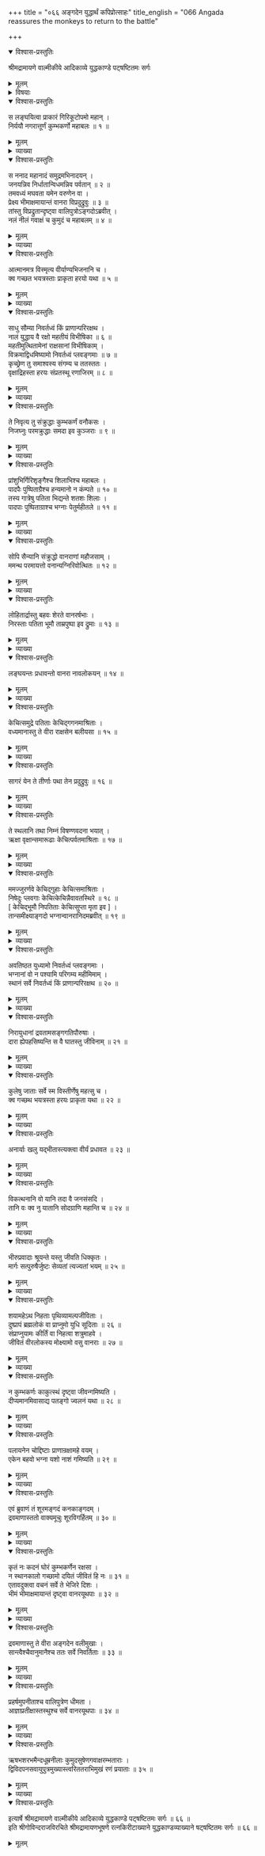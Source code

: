+++
title = "०६६ अङ्गदेन युद्धार्थं कपिप्रोत्साहः"
title_english = "066 Angada reassures the monkeys to return to the battle"

+++

<details open><summary>विश्वास-प्रस्तुतिः</summary>

श्रीमद्रामायणे वाल्मीकीये आदिकाव्ये युद्धकाण्डे पट्षष्टितमः सर्गः
</details>

<details><summary>मूलम्</summary>

श्रीमद्रामायणे वाल्मीकीये आदिकाव्ये युद्धकाण्डे पट्षष्टितमः सर्गः
</details>

<details><summary>विषयाः</summary>

लङ्काप्राकारोल्लङ्घनेनरणायाभ्यागच्छतःकुंभकर्णस्य गिरिसदृशपृथुतरशरीरा -वलोकनमात्रेण नीलनलादिभिर्भयात्पलायनम् ॥ १ ॥ अङ्गदेन नानाप्रकारैः परिसान्वितेस्तैः पुनःप्रत्यावर्तनेन तरुशिलादिपरिग्रहणेन कुंभकर्णंप्रत्यभियानम् ॥ २॥

</details>

<details open><summary>विश्वास-प्रस्तुतिः</summary>

स लङ्घयित्वा प्राकारं गिरिकूटोपमो महान् ।  
निर्ययौ नगरात्तूर्णं कुम्भकर्णो महाबलः ॥ १ ॥
</details>

<details><summary>मूलम्</summary>

स लङ्घयित्वा प्राकारं गिरिकूटोपमो महान् ।  
निर्ययौ नगरात्तूर्णं कुम्भकर्णो महाबलः ॥ १ ॥
</details>

<details><summary>व्याख्या</summary>

अथ कुम्भकर्णयुद्धप्रवृत्तिः – स इत्यादि ॥ १ ॥
</details>

<details open><summary>विश्वास-प्रस्तुतिः</summary>

स ननाद महानादं समुद्रमभिनादयन् ।  
जनयन्निव निर्धातान्विधमन्निव पर्वतान् ॥ २ ॥  
तमवध्यं मघवता यमेन वरुणेन वा ।  
प्रेक्ष्य भीमाक्षमायान्तं वानरा विप्रदुद्रुवुः ॥ ३ ॥  
तांस्तु विप्रद्रुतान्दृष्ट्वा वालिपुत्रोऽङ्गदोऽब्रवीत् ।  
नलं नीलं गवाक्षं च कुमुदं च महाबलम् ॥ ४ ॥
</details>

<details><summary>मूलम्</summary>

स ननाद महानादं समुद्रमभिनादयन् ।  
जनयन्निव निर्धातान्विधमन्निव पर्वतान् ॥ २ ॥  
तमवध्यं मघवता यमेन वरुणेन वा ।  
प्रेक्ष्य भीमाक्षमायान्तं वानरा विप्रदुद्रुवुः ॥ ३ ॥  
तांस्तु विप्रद्रुतान्दृष्ट्वा वालिपुत्रोऽङ्गदोऽब्रवीत् ।  
नलं नीलं गवाक्षं च कुमुदं च महाबलम् ॥ ४ ॥
</details>

<details><summary>व्याख्या</summary>

विधमन् दुहुन् ॥ २-४ ॥
</details>

<details open><summary>विश्वास-प्रस्तुतिः</summary>

आत्मानमत्र विस्मृत्य वीर्याण्यभिजनानि च ।  
क्व गच्छत भयत्रस्ताः प्राकृता हरयो यथा ॥ ५ ॥
</details>

<details><summary>मूलम्</summary>

आत्मानमत्र विस्मृत्य वीर्याण्यभिजनानि च ।  
क्व गच्छत भयत्रस्ताः प्राकृता हरयो यथा ॥ ५ ॥
</details>

<details><summary>व्याख्या</summary>

अभिजनानि प्रशस्तकुलानि ॥ ५ ॥
</details>

<details open><summary>विश्वास-प्रस्तुतिः</summary>

साधु सौम्या निवर्तध्वं किं प्राणान्परिरक्षथ ।  
नालं युद्धाय वै रक्षो महतीयं विभीषिका ॥ ६ ॥  
महतीमुत्थितामेनां राक्षसानां विभीषिकाम् ।  
विक्रमाद्विधमिष्यामो निवर्तध्वं प्लवङ्गमाः ॥ ७ ॥  
कृच्छ्रेण तु समाश्वस्य संगम्य च ततस्ततः ।  
वृक्षाद्रिहस्ता हरयः संप्रतस्थू रणाजिरम् ॥ ८ ॥
</details>

<details><summary>मूलम्</summary>

साधु सौम्या निवर्तध्वं किं प्राणान्परिरक्षथ ।  
नालं युद्धाय वै रक्षो महतीयं विभीषिका ॥ ६ ॥  
महतीमुत्थितामेनां राक्षसानां विभीषिकाम् ।  
विक्रमाद्विधमिष्यामो निवर्तध्वं प्लवङ्गमाः ॥ ७ ॥  
कृच्छ्रेण तु समाश्वस्य संगम्य च ततस्ततः ।  
वृक्षाद्रिहस्ता हरयः संप्रतस्थू रणाजिरम् ॥ ८ ॥
</details>

<details><summary>व्याख्या</summary>

विभीषिका भयजनकः कृत्रिमपुरुषवेषः ॥ ६-८ ॥
</details>

<details open><summary>विश्वास-प्रस्तुतिः</summary>

ते निवृत्य तु संक्रुद्धाः कुम्भकर्णं वनौकसः ।  
निजघ्नुः परमक्रुद्धाः समदा इव कुञ्जराः ॥ ९ ॥
</details>

<details><summary>मूलम्</summary>

ते निवृत्य तु संक्रुद्धाः कुम्भकर्णं वनौकसः ।  
निजघ्नुः परमक्रुद्धाः समदा इव कुञ्जराः ॥ ९ ॥
</details>

<details><summary>व्याख्या</summary>

परमक्रुद्धा इति कुञ्जरविशेषणम् ॥ ९ ॥
</details>

<details open><summary>विश्वास-प्रस्तुतिः</summary>

प्रांशुभिर्गिरिशृङ्गैश्च शिलाभिश्च महाबलः ।  
पादपैः पुष्पिताग्रैश्च हन्यमानो न कंम्पते ॥ १० ॥  
तस्य गात्रेषु पतिता भिद्यन्ते शतशः शिलाः ।  
पादपाः पुष्पिताग्राश्च भग्नाः पेतुर्महीतले ॥ ११ ॥
</details>

<details><summary>मूलम्</summary>

प्रांशुभिर्गिरिशृङ्गैश्च शिलाभिश्च महाबलः ।  
पादपैः पुष्पिताग्रैश्च हन्यमानो न कंम्पते ॥ १० ॥  
तस्य गात्रेषु पतिता भिद्यन्ते शतशः शिलाः ।  
पादपाः पुष्पिताग्राश्च भग्नाः पेतुर्महीतले ॥ ११ ॥
</details>

<details><summary>व्याख्या</summary>

प्रांशुभिः उन्नतैः । महाबलः कुम्भकर्णः ॥ १०- ११ ॥
</details>

<details open><summary>विश्वास-प्रस्तुतिः</summary>

सोपि सैन्यानि संक्रुद्धो वानराणां महौजसाम् ।  
ममन्थ परमायत्तो वनान्यग्निरिवोत्थितः ॥ १२ ॥
</details>

<details><summary>मूलम्</summary>

सोपि सैन्यानि संक्रुद्धो वानराणां महौजसाम् ।  
ममन्थ परमायत्तो वनान्यग्निरिवोत्थितः ॥ १२ ॥
</details>

<details><summary>व्याख्या</summary>

ममन्थ । ददाहेत्यर्थः ॥ १२ ॥
</details>

<details open><summary>विश्वास-प्रस्तुतिः</summary>

लोहितार्द्रास्तु बहवः शेरते वानरर्षभाः ।  
निरस्ताः पतिता भूमौ ताम्रपुष्पा इव द्रुमाः ॥ १३ ॥
</details>

<details><summary>मूलम्</summary>

लोहितार्द्रास्तु बहवः शेरते वानरर्षभाः ।  
निरस्ताः पतिता भूमौ ताम्रपुष्पा इव द्रुमाः ॥ १३ ॥
</details>

<details><summary>व्याख्या</summary>

निरस्ताः उत्क्षिप्ताः ॥ १३ ॥
</details>

<details open><summary>विश्वास-प्रस्तुतिः</summary>

लङ्घयन्तः प्रधावन्तो वानरा नावलोकयन् ॥ १४ ॥
</details>

<details><summary>मूलम्</summary>

लङ्घयन्तः प्रधावन्तो वानरा नावलोकयन् ॥ १४ ॥
</details>

<details><summary>व्याख्या</summary>

लङ्घयन्त इत्यर्धम् ॥ नावलोकयन् नावालोकयन् । पृष्ठदेशमित्यर्थः ॥ १४ ॥
</details>

<details open><summary>विश्वास-प्रस्तुतिः</summary>

केचित्समुद्रे पतिताः केचिद्गगनमाश्रिताः ।  
वध्यमानास्तु ते वीरा राक्षसेन बलीयसा ॥ १५ ॥
</details>

<details><summary>मूलम्</summary>

केचित्समुद्रे पतिताः केचिद्गगनमाश्रिताः ।  
वध्यमानास्तु ते वीरा राक्षसेन बलीयसा ॥ १५ ॥
</details>

<details><summary>व्याख्या</summary>

केचित्ते वानरा इति योजना ॥ १५ ॥
</details>

<details open><summary>विश्वास-प्रस्तुतिः</summary>

सागरं येन ते तीर्णाः पथा तेन प्रदुद्रुवुः ॥ १६ ॥
</details>

<details><summary>मूलम्</summary>

सागरं येन ते तीर्णाः पथा तेन प्रदुद्रुवुः ॥ १६ ॥
</details>

<details><summary>व्याख्या</summary>

सागरमित्यर्धम् ॥ ते वानराः ॥ १६ ॥
</details>

<details open><summary>विश्वास-प्रस्तुतिः</summary>

ते स्थलानि तथा निम्नं विषण्णवदना भयात् ।  
ऋक्षा वृक्षान्समारूढाः केचित्पर्वतमाश्रिताः ॥ १७ ॥
</details>

<details><summary>मूलम्</summary>

ते स्थलानि तथा निम्नं विषण्णवदना भयात् ।  
ऋक्षा वृक्षान्समारूढाः केचित्पर्वतमाश्रिताः ॥ १७ ॥
</details>

<details><summary>व्याख्या</summary>

स्थलानि अतिधावनयोग्यान्देशान् उन्नतप्रदेशान्वा । आश्रिता इत्यन्वयः ॥ १७ ॥
</details>

<details open><summary>विश्वास-प्रस्तुतिः</summary>

ममज्जुरर्णवे केचिद्गुहाः केचित्समाश्रिताः ।  
निषेदुः प्लवगाः केचित्केचिन्नैवावतस्थिरे ॥ १८ ॥  
\[ केचिद्भूमौ निपतिताः केचित्सुप्ता मृता इव \] ।  
तान्समीक्ष्याङ्गदो भग्नान्वानरानिदमब्रवीत् ॥ १९ ॥
</details>

<details><summary>मूलम्</summary>

ममज्जुरर्णवे केचिद्गुहाः केचित्समाश्रिताः ।  
निषेदुः प्लवगाः केचित्केचिन्नैवावतस्थिरे ॥ १८ ॥  
\[ केचिद्भूमौ निपतिताः केचित्सुप्ता मृता इव \] ।  
तान्समीक्ष्याङ्गदो भग्नान्वानरानिदमब्रवीत् ॥ १९ ॥
</details>

<details><summary>व्याख्या</summary>

निषेदुः भूमौ पतिता इव तस्थुः ॥ १८-१९ ॥
</details>

<details open><summary>विश्वास-प्रस्तुतिः</summary>

अवतिष्ठत युध्यामो निवर्तध्वं प्लवङ्गमाः ।  
भग्नानां वो न पश्यामि परिगम्य महीमिमाम् ।  
स्थानं सर्वे निवर्तध्वं किं प्राणान्परिरक्षथ ॥ २० ॥
</details>

<details><summary>मूलम्</summary>

अवतिष्ठत युध्यामो निवर्तध्वं प्लवङ्गमाः ।  
भग्नानां वो न पश्यामि परिगम्य महीमिमाम् ।  
स्थानं सर्वे निवर्तध्वं किं प्राणान्परिरक्षथ ॥ २० ॥
</details>

<details><summary>व्याख्या</summary>

परिगम्य प्रदक्षिणीकृत्येत्यर्थः । स्थानं न पश्यामीत्यन्वयः ॥ २० ॥
</details>

<details open><summary>विश्वास-प्रस्तुतिः</summary>

निरायुधानां द्रवतामसङ्गगतिपौरुषाः ।  
दारा ह्येपहसिष्यन्ति स वै घातस्तु जीविनाम् ॥ २१ ॥
</details>

<details><summary>मूलम्</summary>

निरायुधानां द्रवतामसङ्गगतिपौरुषाः ।  
दारा ह्येपहसिष्यन्ति स वै घातस्तु जीविनाम् ॥ २१ ॥
</details>

<details><summary>व्याख्या</summary>

असङ्गगतिपौरुषाः अप्रतिबद्धपराक्रमा इति वानरसंबोधनं । निरायुधानां द्रवतां निरायुधेषु द्रवत्सु । यद्वा निरायुधानां द्रवतां दारास्तान् अपहसिष्यन्तीति । सः अपहास ः घातः मृतिः ॥ २१ ॥
</details>

<details open><summary>विश्वास-प्रस्तुतिः</summary>

कुलेषु जाताः सर्वे स्म विस्तीर्णेषु महत्सु च ।  
क्व गच्छथ भयत्रस्ता हरयः प्राकृता यथा ॥ २२ ॥
</details>

<details><summary>मूलम्</summary>

कुलेषु जाताः सर्वे स्म विस्तीर्णेषु महत्सु च ।  
क्व गच्छथ भयत्रस्ता हरयः प्राकृता यथा ॥ २२ ॥
</details>

<details><summary>व्याख्या</summary>

सर्वे । वयमिति शेषः । विस्तीर्णेषु ज्ञातिपरम्परयां विततेषु । महत्सु प्रशस्तेषु ॥ २२ ॥
</details>

<details open><summary>विश्वास-प्रस्तुतिः</summary>

अनार्याः खलु यद्भीतास्त्यक्त्वा वीर्यं प्रधावत ॥ २३ ॥
</details>

<details><summary>मूलम्</summary>

अनार्याः खलु यद्भीतास्त्यक्त्वा वीर्यं प्रधावत ॥ २३ ॥
</details>

<details><summary>व्याख्या</summary>

अनार्या इत्यर्धं । यद्यस्मात् भीताः प्रधावत पलायथ । तस्मादनार्याः खलु ॥ २३ ॥
</details>

<details open><summary>विश्वास-प्रस्तुतिः</summary>

विकत्थनानि वो यानि तदा वै जनसंसदि ।  
तानि वः क्व नु यातानि सोदग्राणि महान्ति च ॥ २४ ॥
</details>

<details><summary>मूलम्</summary>

विकत्थनानि वो यानि तदा वै जनसंसदि ।  
तानि वः क्व नु यातानि सोदग्राणि महान्ति च ॥ २४ ॥
</details>

<details><summary>व्याख्या</summary>

सोदग्राणि उदग्रतायुक्तानि । महान्ति भूयांसीत्यर्थः ॥ २४ ॥
</details>

<details open><summary>विश्वास-प्रस्तुतिः</summary>

भीरुप्रवादाः श्रूयन्ते यस्तु जीवति धिक्कृतः ।  
मार्गः सत्पुरुषैर्जुष्टः सेव्यतां त्यज्यतां भयम् ॥ २५ ॥
</details>

<details><summary>मूलम्</summary>

भीरुप्रवादाः श्रूयन्ते यस्तु जीवति धिक्कृतः ।  
मार्गः सत्पुरुषैर्जुष्टः सेव्यतां त्यज्यतां भयम् ॥ २५ ॥
</details>

<details><summary>व्याख्या</summary>

यस्तु धिक्कृतो जीवति तद्विषये भीरुप्रवादाः । भीरुत्वापवादाः । श्रूयन्ते । सत्पुरुषैः शूरैः । जुष्टः सेवितः ॥ २५ ॥
</details>

<details open><summary>विश्वास-प्रस्तुतिः</summary>

शयामहेऽथ निहताः पृथिव्यामल्पजीविताः ।  
दुष्प्रापं ब्रह्मलोकं वा प्राप्नुमो युधि सूदिताः ॥ २६ ॥  
संप्राप्नुयामः कीर्तिं वा निहत्वा शत्रुमाहवे ।  
जीवितं वीरलोकस्य मोक्ष्यामो वसु वानराः ॥ २७ ॥
</details>

<details><summary>मूलम्</summary>

शयामहेऽथ निहताः पृथिव्यामल्पजीविताः ।  
दुष्प्रापं ब्रह्मलोकं वा प्राप्नुमो युधि सूदिताः ॥ २६ ॥  
संप्राप्नुयामः कीर्तिं वा निहत्वा शत्रुमाहवे ।  
जीवितं वीरलोकस्य मोक्ष्यामो वसु वानराः ॥ २७ ॥
</details>

<details><summary>व्याख्या</summary>

सत्पुरुषजुष्टो मार्गः क इत्यपेक्षायामाह—शयामह इत्यादि । युद्धमरणं हि सत्पुरुषजुष्टो मार्ग इत्यर्थः । समरान्निवृत्य पलायितानामपि मरणस्यावश्यंभावित्वप्रदर्शनार्थमल्पजीविता इत्युक्तं । समरानिवर्तिनां वीराणां तु मरणजीवनयोरुभयोरपि श्रेयस्करत्वं प्रतिपादयति- दुष्प्रापमिति । निहत्वा निहत्य । जीवितमिति । वीरलोकस्य वीराणां लोको ब्रह्मलोकः तस्य वसु मूल्यभूतं जीवितं मोक्ष्यामः ॥ २६-२७ ॥
</details>

<details open><summary>विश्वास-प्रस्तुतिः</summary>

न कुम्भकर्णः काकुत्स्थं दृष्ट्वा जीवन्गमिष्यति ।  
दीप्यमानमिवासाद्य पतङ्गो ज्वलनं यथा ॥ २८ ॥
</details>

<details><summary>मूलम्</summary>

न कुम्भकर्णः काकुत्स्थं दृष्ट्वा जीवन्गमिष्यति ।  
दीप्यमानमिवासाद्य पतङ्गो ज्वलनं यथा ॥ २८ ॥
</details>

<details><summary>व्याख्या</summary>

दीप्यमानं ज्वलनमिव राममासाद्य कुम्भकर्णः पतङ्गो यथेति यथेवशब्दयोर्निर्वाहः ॥ २८ ॥
</details>

<details open><summary>विश्वास-प्रस्तुतिः</summary>

पलायनेन चोद्दिष्टाः प्राणान्रक्षामहे वयम् ।  
एकेन बहवो भग्ना यशो नाशं गमिष्यति ॥ २९ ॥
</details>

<details><summary>मूलम्</summary>

पलायनेन चोद्दिष्टाः प्राणान्रक्षामहे वयम् ।  
एकेन बहवो भग्ना यशो नाशं गमिष्यति ॥ २९ ॥
</details>

<details><summary>व्याख्या</summary>

उद्दिष्टाः व्यपदिष्टाः । बहवो वयमनेन कुम्भकर्णेन भग्नाः पलायनेन प्राणान् रक्षामहे यदि ततो यशो नाशं गमिष्यतीति योजना ॥ २९ ॥
</details>

<details open><summary>विश्वास-प्रस्तुतिः</summary>

एवं ब्रुवाणं तं शूरमङ्गदं कनकाङ्गदम् ।  
द्रवमाणास्ततो वाक्यमूचुः शूरविगर्हितम् ॥ ३० ॥
</details>

<details><summary>मूलम्</summary>

एवं ब्रुवाणं तं शूरमङ्गदं कनकाङ्गदम् ।  
द्रवमाणास्ततो वाक्यमूचुः शूरविगर्हितम् ॥ ३० ॥
</details>

<details><summary>व्याख्या</summary>

शूरं पराक्रमवन्तं । कनकाङ्गदं उत्साहातिशयेन प्रकाशितस्वर्णाङ्गदम् ॥ ३० ॥
</details>

<details open><summary>विश्वास-प्रस्तुतिः</summary>

कृतं नः कदनं घोरं कुम्भकर्णेन रक्षसा ।  
न स्थानकालो गच्छामो दयितं जीवितं हि नः ॥ ३१ ॥  
एतावदुक्त्वा वचनं सर्वे ते भेजिरे दिशः ।  
भीमं भीमाक्षमायान्तं दृष्ट्वा वानरयूथपाः ॥ ३२ ॥
</details>

<details><summary>मूलम्</summary>

कृतं नः कदनं घोरं कुम्भकर्णेन रक्षसा ।  
न स्थानकालो गच्छामो दयितं जीवितं हि नः ॥ ३१ ॥  
एतावदुक्त्वा वचनं सर्वे ते भेजिरे दिशः ।  
भीमं भीमाक्षमायान्तं दृष्ट्वा वानरयूथपाः ॥ ३२ ॥
</details>

<details><summary>व्याख्या</summary>

कदनं मर्दनं । दयितमिष्टम् ॥ ३१ – ३२ ॥
</details>

<details open><summary>विश्वास-प्रस्तुतिः</summary>

द्रवमाणास्तु ते वीरा अङ्गदेन वलीमुखाः ।  
सान्त्वैश्चैवानुमानैश्च ततः सर्वे निवर्तिताः ॥ ३३ ॥
</details>

<details><summary>मूलम्</summary>

द्रवमाणास्तु ते वीरा अङ्गदेन वलीमुखाः ।  
सान्त्वैश्चैवानुमानैश्च ततः सर्वे निवर्तिताः ॥ ३३ ॥
</details>

<details><summary>व्याख्या</summary>

अनुमानैः सालगिरिभेद्नादिदृष्टान्तपुरस्कृतैर्युक्तिविशेषैः ॥ ३३ ॥
</details>

<details open><summary>विश्वास-प्रस्तुतिः</summary>

प्रहर्षमुपनीताश्च वालिपुत्रेण धीमता ।  
आज्ञाप्रतीक्षास्तस्थुश्च सर्वे वानरयूथपाः ॥ ३४ ॥
</details>

<details><summary>मूलम्</summary>

प्रहर्षमुपनीताश्च वालिपुत्रेण धीमता ।  
आज्ञाप्रतीक्षास्तस्थुश्च सर्वे वानरयूथपाः ॥ ३४ ॥
</details>

<details><summary>व्याख्या</summary>

आज्ञाप्रतीक्षाः सुग्रीवाद्याज्ञाप्रतीक्षाः ॥ ३४ ॥
</details>

<details open><summary>विश्वास-प्रस्तुतिः</summary>

ऋषभशरभमैन्दधूम्रनीलाः कुमुदसुषेणगवाक्षरम्भताराः ।  
द्विविदपनसवायुपुत्रमुख्यास्त्वरिततराभिमुखं रणं प्रयाताः ॥ ३५ ॥
</details>

<details><summary>मूलम्</summary>

ऋषभशरभमैन्दधूम्रनीलाः कुमुदसुषेणगवाक्षरम्भताराः ।  
द्विविदपनसवायुपुत्रमुख्यास्त्वरिततराभिमुखं रणं प्रयाताः ॥ ३५ ॥
</details>

<details><summary>व्याख्या</summary>

त्वरिततराभिमुखं त्वरिततरं अभिमुखं चेति क्रियाविशेषणं । अत्र वायुपुत्रस्तु न पलाय्य निवृत्तः । किंतु ऋषभादिभिर्मिलित्वा कुम्भकर्णेन सह युद्धार्थं निवृत्त इति ज्ञेयम् ॥ ३५ ॥
</details>

<details open><summary>विश्वास-प्रस्तुतिः</summary>

इत्यार्षे श्रीमद्रामायणे वाल्मीकीये आदिकाव्ये युद्धकाण्डे पट्षष्टितमः सर्गः ॥ ६६ ॥  
इति श्रीगोविन्दराजविरचिते श्रीमद्रामायणभूषणे रत्नकिरीटाख्याने युद्धकाण्डव्याख्याने षट्षष्टितमः सर्गः ॥ ६६ ॥
</details>

<details><summary>मूलम्</summary>

इत्यार्षे श्रीमद्रामायणे वाल्मीकीये आदिकाव्ये युद्धकाण्डे पट्षष्टितमः सर्गः ॥ ६६ ॥  
इति श्रीगोविन्दराजविरचिते श्रीमद्रामायणभूषणे रत्नकिरीटाख्याने युद्धकाण्डव्याख्याने षट्षष्टितमः सर्गः ॥ ६६ ॥
</details>

